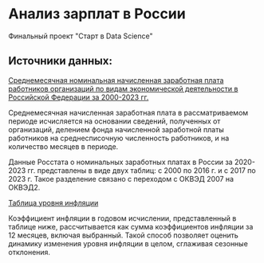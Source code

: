 # Анализ зарплат в России
Финальный проект "Старт в Data Science"

## Источники данных:

[Среднемесячная номинальная начисленная заработная плата работников организаций по видам экономической деятельности в Российской Федерации за 2000-2023 гг.](https://rosstat.gov.ru/labor_market_employment_salaries)

Среднемесячная начисленная заработная плата в рассматриваемом периоде исчисляется на основании сведений, полученных от организаций, делением фонда начисленной заработной платы работников на среднесписочную численность работников, и на количество месяцев в периоде.

Данные Росстата о номинальных заработных платах в России за 2020-2023 гг. представлены в виде двух таблиц: c 2000 по 2016 г. и с 2017 по 2023 г. Такое разделение связано с переходом с ОКВЭД 2007 на ОКВЭД2.

[Таблица уровня инфляции](https://xn----ctbjnaatncev9av3a8f8b.xn--p1ai/%D1%82%D0%B0%D0%B1%D0%BB%D0%B8%D1%86%D1%8B-%D0%B8%D0%BD%D1%84%D0%BB%D1%8F%D1%86%D0%B8%D0%B8)

Коэффициент инфляции в годовом исчислении, представленный в таблице ниже, рассчитывается как сумма коэффициентов инфляции за 12 месяцев, включая выбранный. Такой способ позволяет оценить динамику изменения уровня инфляции в целом, сглаживая сезонные отклонения.
